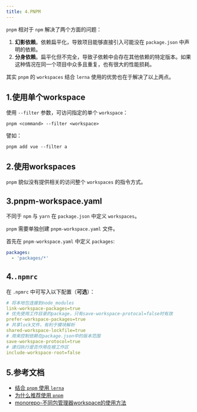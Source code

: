 ```yaml
---
title: 4.PNPM
---
```


`pnpm` 相对于 `npm` 解决了两个方面的问题：

1. **幻影依赖**。依赖扁平化，导致项目能够直接引入可能没在 `package.json` 中声明的依赖。
2. **分身依赖**。扁平化但不完全，导致子依赖中会存在其他依赖的特定版本。如果这种情况在同一个项目中众多且重复，也有很大的性能损耗。

其实 `pnpm` 的 `workspaces` 结合 `lerna` 使用的优势也在于解决了以上两点。

## 1.使用单个workspace

使用 `--filter` 参数，可访问指定的单个 `workspace`：

```shell
pnpm <command> --filter <workspace>
```

譬如：

```shell
pnpm add vue --filter a
```

## 2.使用workspaces

`pnpm` 貌似没有提供相关的访问整个 `workspaces` 的指令方式。

## 3.pnpm-workspace.yaml

不同于 `npm` 与 `yarn` 在 `package.json` 中定义 `workspaces`。

`pnpm` 需要单独创建 `pnpm-workspace.yaml` 文件。

首先在 `pnpm-workspace.yaml` 中定义 `packages`:

```yaml
packages:
  - 'packages/*'
```

## 4.`.npmrc`

在 `.npmrc` 中可写入以下配置（**可选**）：

```yaml
# 将本地包连接到node_modules
link-workspace-packages=true
# 优先使用工作目录的package，只有save-workspace-protocal=false时有效
prefer-workspace-packages=true
# 共享lock文件，有利于模块解析
shared-workspace-lockfile=true
# 用来控制依赖在package.json中的版本范围
save-workspace-protocol=true
# 递归执行是否作用在根工作区
include-workspace-root=false
```

## 5.参考文档

- [结合 `pnpm` 使用 `lerna`](https://lerna.js.org/docs/recipes/using-pnpm-with-lerna)
- [为什么推荐使用 `pnpm`](https://zhuanlan.zhihu.com/p/419399115)
- [monorepo-不同包管理器workspace的使用方法](https://auu.zone/post/workspace)

